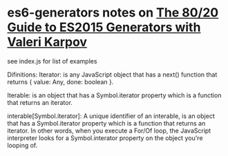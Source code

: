 # es6-generators notes on [The 80/20 Guide to ES2015 Generators with Valeri Karpov](http://es2015generators.com/)

see index.js for list of examples

Difinitions:
Iterator: is any JavaScript object that has a next() function that returns { value: Any, done: boolean }.

Iterable: is an object that has a Symbol.iterator property which is a function that returns an iterator.  

interable[Symbol.iterator]: A unique identifier of an interable, is an object that has a Symbol.iterator property which is a function that returns an iterator. In other words, when you execute a For/Of loop, the JavaScript interpreter looks for a Symbol.interator property on the object you're looping of.
